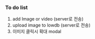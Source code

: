 ### To do list

1. add Image or video (server로 전송)
2. upload image to lowdb (server로 전송)
3. 이미지 클릭시 확대 modal
